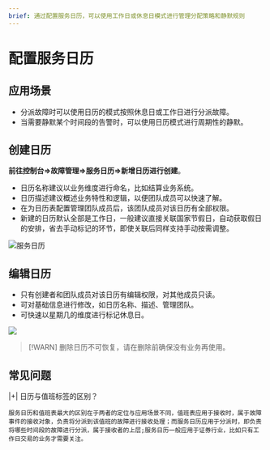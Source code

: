 ```yaml
---
brief: 通过配置服务日历，可以使用工作日或休息日模式进行管理分配策略和静默规则
---
```


# 配置服务日历

## 应用场景
- 分派故障时可以使用日历的模式按照休息日或工作日进行分派故障。
- 当需要静默某个时间段的告警时，可以使用日历模式进行周期性的静默。

## 创建日历
**前往控制台=>故障管理=>服务日历=>新增日历进行创建**。
- 日历名称建议以业务维度进行命名，比如结算业务系统。
- 日历描述建议概述业务特性和逻辑，以便团队成员可以快速了解。
- 在为日历表配置管理团队成员后，该团队成员对该日历有全部权限。
- 新建的日历默认全部是工作日，一般建议直接关联国家节假日，自动获取假日的安排，省去手动标记的环节，即使关联后同样支持手动按需调整。

![服务日历](https://fcdoc.github.io/img/GG_lye0HJBxjFs54noT-0OrrOiUBH8NPZqkny2qYXl4.avif)

## 编辑日历
- 只有创建者和团队成员对该日历有编辑权限，对其他成员只读。
- 可对基础信息进行修改，如日历名称、描述、管理团队。
- 可快速以星期几的维度进行标记休息日。

![](https://fcdoc.github.io/img/6we-QRWfJKvBVRJZC2rF7JdF73fg6ntjNLDnw0A5GSg.avif)

> [!WARN]
> 删除日历不可恢复，请在删除前确保没有业务再使用。

## 常见问题

|+| 日历与值班标签的区别？

    服务日历和值班表最大的区别在于两者的定位与应用场景不同，值班表应用于接收时，属于故障事件的接收对象，负责将分派到该值班的故障进行接收处理；而服务日历应用于分派时，即负责将哪些时间段的故障进行分派，属于接收者的上层;服务日历一般应用于证券行业，比如只有工作日交易的业务才需要关注。
